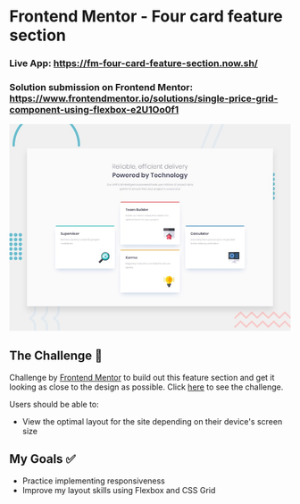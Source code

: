 # Frontend Mentor - Four card feature section

### Live App: https://fm-four-card-feature-section.now.sh/
### Solution submission on Frontend Mentor: https://www.frontendmentor.io/solutions/single-price-grid-component-using-flexbox-e2U1Oo0f1

![Design preview for the Four card feature section coding challenge](./design/desktop-preview.jpg)

## The Challenge 💪

Challenge by [Frontend Mentor](https://www.frontendmentor.io/) to build out this feature section and get it looking as close to the design as possible. Click [here](https://www.frontendmentor.io/challenges/four-card-feature-section-weK1eFYK) to see the challenge.

Users should be able to:

- View the optimal layout for the site depending on their device's screen size

## My Goals ✅

- Practice implementing responsiveness
- Improve my layout skills using Flexbox and CSS Grid